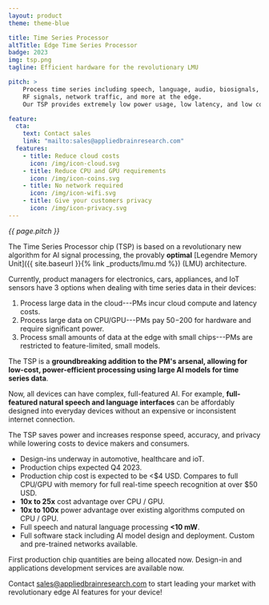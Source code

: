 ```yaml
---
layout: product
theme: theme-blue

title: Time Series Processor
altTitle: Edge Time Series Processor
badge: 2023
img: tsp.png
tagline: Efficient hardware for the revolutionary LMU

pitch: >
    Process time series including speech, language, audio, biosignals,
    RF signals, network traffic, and more at the edge.
    Our TSP provides extremely low power usage, low latency, and low cost.

feature:
  cta:
    text: Contact sales
    link: "mailto:sales@appliedbrainresearch.com"
  features:
    - title: Reduce cloud costs
      icon: /img/icon-cloud.svg
    - title: Reduce CPU and GPU requirements
      icon: /img/icon-coins.svg
    - title: No network required
      icon: /img/icon-wifi.svg
    - title: Give your customers privacy
      icon: /img/icon-privacy.svg
---
```


<em>{{ page.pitch }}</em>

The Time Series Processor chip (TSP) is based on a revolutionary
new algorithm for AI signal processing,
the provably **optimal** [Legendre Memory
Unit]({{ site.baseurl }}{% link _products/lmu.md %}) (LMU) architecture.

Currently, product managers for electronics, cars, appliances, and IoT sensors
have 3 options when dealing with time series data in their devices:

1. Process large data in the cloud---PMs incur cloud compute and latency costs.
2. Process large data on CPU/GPU---PMs pay $50-$200 for hardware
   and require significant power.
3. Process small amounts  of data at the edge with small chips---PMs
   are restricted to feature-limited, small models.

The TSP is a **groundbreaking
addition to the PM's arsenal, allowing for low-cost, power-efficient
processing using large AI models for time series data**.

Now, all devices can have complex, full-featured AI.
For example, **full-featured natural speech and language interfaces**
can be affordably designed into everyday devices without an expensive
or inconsistent internet connection.

The TSP saves power and increases response speed, accuracy, and privacy
while lowering costs to device makers and consumers.

- Design-ins underway in automotive, healthcare and ioT.
- Production chips expected Q4 2023.
- Production chip cost is expected to be <$4 USD. Compares to full CPU/GPU
  with memory for full real-time speech recognition at over $50 USD.
- **10x to 25x** cost advantage over CPU / GPU.
- **10x to 100x** power advantage over existing algorithms computed on
  CPU / GPU.
- Full speech and natural language processing **<10 mW**.
- Full software stack including AI model design and deployment.
  Custom and pre-trained networks available.

First production chip quantities are being allocated now.
Design-in and applications development services are available now.

Contact <sales@appliedbrainresearch.com> to start leading your market
with revolutionary edge AI features for your device!
